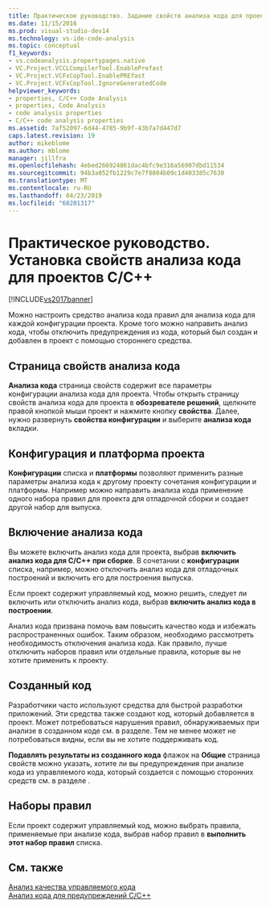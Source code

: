 ```yaml
---
title: Практическое руководство. Задание свойств анализа кода для проектов C / C++ | Документация Майкрософт
ms.date: 11/15/2016
ms.prod: visual-studio-dev14
ms.technology: vs-ide-code-analysis
ms.topic: conceptual
f1_keywords:
- vs.codeanalysis.propertypages.native
- VC.Project.VCCLCompilerTool.EnablePrefast
- VC.Project.VCFxCopTool.EnablePREfast
- VC.Project.VCFxCopTool.IgnoreGeneratedCode
helpviewer_keywords:
- properties, C/C++ Code Analysis
- properties, Code Analysis
- code analysis properties
- C/C++ code analysis properties
ms.assetid: 7af52097-6d44-4785-9b9f-43b7a7d447d7
caps.latest.revision: 19
author: mikeblome
ms.author: mblome
manager: jillfra
ms.openlocfilehash: 4ebed266924861dac4bfc9e316a56907dbd11534
ms.sourcegitcommit: 94b3a052fb1229c7e7f8804b09c1d403385c7630
ms.translationtype: MT
ms.contentlocale: ru-RU
ms.lasthandoff: 04/23/2019
ms.locfileid: "68201317"
---
```

# <a name="how-to-set-code-analysis-properties-for-cc-projects"></a>Практическое руководство. Установка свойств анализа кода для проектов C/C++
[!INCLUDE[vs2017banner](../includes/vs2017banner.md)]

Можно настроить средство анализа кода правил для анализа кода для каждой конфигурации проекта. Кроме того можно направить анализ кода, чтобы отключить предупреждения из кода, который был создан и добавлен в проект с помощью стороннего средства.  
  
## <a name="code-analysis-property-page"></a>Страница свойств анализа кода  
 **Анализа кода** страница свойств содержит все параметры конфигурации анализа кода для проекта. Чтобы открыть страницу свойств анализа кода для проекта в **обозревателе решений**, щелкните правой кнопкой мыши проект и нажмите кнопку **свойства**. Далее, нужно развернуть **свойства конфигурации** и выберите **анализа кода** вкладки.  
  
## <a name="project-configuration-and-platform"></a>Конфигурация и платформа проекта  
 **Конфигурации** списка и **платформы** позволяют применить разные параметры анализа кода к другому проекту сочетания конфигурации и платформы. Например можно направить анализа кода применение одного набора правил для проекта для отладочной сборки и создает другой набор для выпуска.  
  
## <a name="enabling-code-analysis"></a>Включение анализа кода  
 Вы можете включить анализ кода для проекта, выбрав **включить анализ кода для C/C++ при сборке**. В сочетании с **конфигурации** списка, например, можно отключить анализ кода для отладочных построений и включить его для построения выпуска.  
  
 Если проект содержит управляемый код, можно решить, следует ли включить или отключить анализ кода, выбрав **включить анализ кода в построении**.  
  
 Анализ кода призвана помочь вам повысить качество кода и избежать распространенных ошибок. Таким образом, необходимо рассмотреть необходимость отключения анализа кода. Как правило, лучше отключить наборов правил или отдельные правила, которые вы не хотите применить к проекту.  
  
## <a name="generated-code"></a>Созданный код  
 Разработчики часто используют средства для быстрой разработки приложений. Эти средства также создают код, который добавляется в проект. Может потребоваться нарушения правил, обнаруживаемых при анализе в созданном коде см. в разделе. Тем не менее может не потребоваться видны, если вы не хотите поддерживать код.  
  
 **Подавлять результаты из созданного кода** флажок на **Общие** страница свойств можно указать, хотите ли вы предупреждения при анализе кода из управляемого кода, который создается с помощью сторонних средств см. в разделе .  
  
## <a name="rule-sets"></a>Наборы правил  
 Если проект содержит управляемый код, можно выбрать правила, применяемые при анализе кода, выбрав набор правил в **выполнить этот набор правил** списка.  
  
## <a name="see-also"></a>См. также  
 [Анализ качества управляемого кода](../code-quality/analyzing-managed-code-quality-by-using-code-analysis.md)   
 [Анализ кода для предупреждений C/C++](../code-quality/code-analysis-for-c-cpp-warnings.md)
